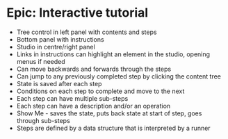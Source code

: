 Epic: Interactive tutorial
============================

- Tree control in left panel with contents and steps
- Bottom panel with instructions
- Studio in centre/right panel
- Links in instructions can highlight an element in the studio, opening menus if needed
- Can move backwards and forwards through the steps
- Can jump to any previously completed step by clicking the content tree
- State is saved after each step
- Conditions on each step to complete and move to the next
- Each step can have multiple sub-steps
- Each step can have a description and/or an operation
- Show Me - saves the state, puts back state at start of step, goes through sub-steps
- Steps are defined by a data structure that is interpreted by a runner


